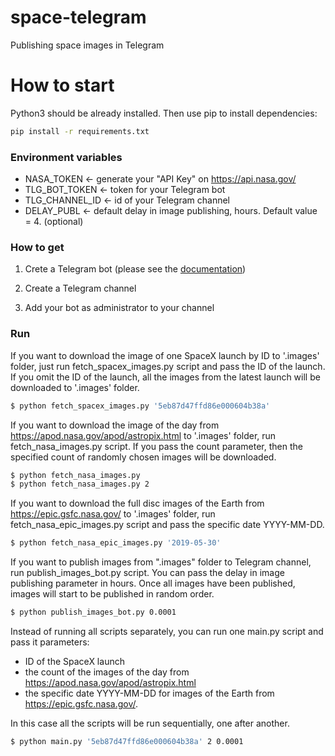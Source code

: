 # space-telegram
Publishing space images in Telegram

# How to start

Python3 should be already installed. Then use pip to install dependencies:

```bash
pip install -r requirements.txt
```

### Environment variables

- NASA_TOKEN <- generate your "API Key" on https://api.nasa.gov/
- TLG_BOT_TOKEN <- token for your Telegram bot
- TLG_CHANNEL_ID <- id of your Telegram channel
- DELAY_PUBL <- default delay in image publishing, hours. Default value = 4. (optional) 

### How to get

1. Crete a Telegram bot (please see the [documentation](https://core.telegram.org/bots/features#botfather))

2. Create a Telegram channel

3. Add your bot as administrator to your channel 

### Run

If you want to download the image of one SpaceX launch by ID to '.images' folder, just run fetch_spacex_images.py
script and pass the ID of the launch. 
If you omit the ID of the launch, all the images from the latest launch will be downloaded to '.images' folder.

```bash
$ python fetch_spacex_images.py '5eb87d47ffd86e000604b38a'  
```
   
If you want to download the image of the day from https://apod.nasa.gov/apod/astropix.html to '.images' folder, run 
fetch_nasa_images.py script. 
If you pass the count parameter, then the specified count of randomly chosen images will be downloaded. 

```bash
$ python fetch_nasa_images.py
$ python fetch_nasa_images.py 2  
```

If you want to download the full disc images of the Earth from https://epic.gsfc.nasa.gov/ to '.images' folder, run 
fetch_nasa_epic_images.py script and pass the specific date YYYY-MM-DD. 

```bash
$ python fetch_nasa_epic_images.py '2019-05-30'
```

If you want to publish images from ".images" folder to Telegram channel, run publish_images_bot.py script.
You can pass the delay in image publishing parameter in hours. 
Once all images have been published, images will start to be published in random order.

```bash
$ python publish_images_bot.py 0.0001
```

Instead of running all scripts separately, you can run one main.py script and pass it parameters:
- ID of the SpaceX launch
- the count of the images of the day from https://apod.nasa.gov/apod/astropix.html
- the specific date YYYY-MM-DD for images of the Earth from https://epic.gsfc.nasa.gov/.

In this case all the scripts will be run sequentially, one after another.

```bash
$ python main.py '5eb87d47ffd86e000604b38a' 2 0.0001
```